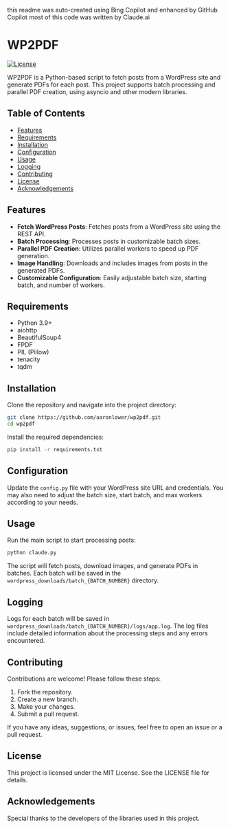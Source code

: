 this readme was auto-created using Bing Copilot and enhanced by GitHub Copilot
most of this code was written by Claude.ai

# WP2PDF

[![License](https://img.shields.io/badge/license-MIT-blue.svg)](LICENSE)

WP2PDF is a Python-based script to fetch posts from a WordPress site and generate PDFs for each post. This project supports batch processing and parallel PDF creation, using asyncio and other modern libraries.

## Table of Contents
- [Features](#features)
- [Requirements](#requirements)
- [Installation](#installation)
- [Configuration](#configuration)
- [Usage](#usage)
- [Logging](#logging)
- [Contributing](#contributing)
- [License](#license)
- [Acknowledgements](#acknowledgements)

## Features

- **Fetch WordPress Posts**: Fetches posts from a WordPress site using the REST API.
- **Batch Processing**: Processes posts in customizable batch sizes.
- **Parallel PDF Creation**: Utilizes parallel workers to speed up PDF generation.
- **Image Handling**: Downloads and includes images from posts in the generated PDFs.
- **Customizable Configuration**: Easily adjustable batch size, starting batch, and number of workers.

## Requirements

- Python 3.9+
- aiohttp
- BeautifulSoup4
- FPDF
- PIL (Pillow)
- tenacity
- tqdm

## Installation

Clone the repository and navigate into the project directory:
```bash
git clone https://github.com/aaronlower/wp2pdf.git
cd wp2pdf
```

Install the required dependencies:
```bash
pip install -r requirements.txt
```

## Configuration

Update the `config.py` file with your WordPress site URL and credentials. You may also need to adjust the batch size, start batch, and max workers according to your needs.

## Usage

Run the main script to start processing posts:
```bash
python claude.py
```
The script will fetch posts, download images, and generate PDFs in batches. Each batch will be saved in the `wordpress_downloads/batch_{BATCH_NUMBER}` directory.

## Logging

Logs for each batch will be saved in `wordpress_downloads/batch_{BATCH_NUMBER}/logs/app.log`. The log files include detailed information about the processing steps and any errors encountered.

## Contributing

Contributions are welcome! Please follow these steps:
1. Fork the repository.
2. Create a new branch.
3. Make your changes.
4. Submit a pull request.

If you have any ideas, suggestions, or issues, feel free to open an issue or a pull request.

## License

This project is licensed under the MIT License. See the LICENSE file for details.

## Acknowledgements

Special thanks to the developers of the libraries used in this project.
